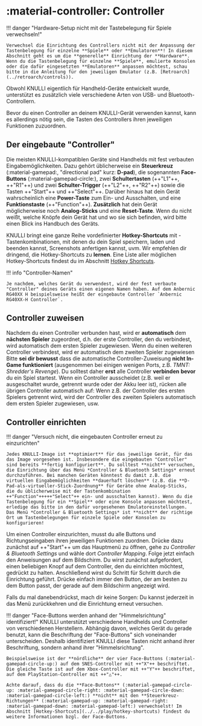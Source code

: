 # :material-controller: Controller

!!! danger "Hardware-Setup nicht mit der Tastebelegung für Spiele verwechseln!"

    Verwechsel die Einrichtung des Controllers nicht mit der Anpassung der Tastenbelegung für einzelne **Spiele** oder **Emulatoren**! In diesem Abschnitt geht es um die **generelle** Einrichtung der **Hardware**. Wenn du die Tastenbelegung für einzelne **Spiele**, emulierte Konsolen oder die dafür eingesetzten **Emulatoren** anpassen möchtest, schau bitte in die Anleitung für den jeweiligen Emulator (z.B. [Retroarch](../retroarch/controls)).

Obwohl KNULLI eigentlich für Handheld-Geräte entwickelt wurde, unterstützt es zusätzlich viele verschiedene Arten von USB- und Bluetooth-Controllern.

Bevor du einen Controller an deinem KNULLI-Gerät verwenden kannst, kann es allerdings nötig sein, die Tasten des Controllers ihren jeweiligen Funktionen zuzuordnen.

## Der eingebaute "Controller"

Die meisten KNULLI-kompatiblen Geräte sind Handhelds mit fest verbauten Eingabemöglichkeiten. Dazu gehört üblicherweise ein **Steuerkreuz** (:material-gamepad:, "directional pad" kurz: **D-pad**), die sogenannten **Face-Buttons** (:material-gamepad-circle:), zwei **Schultertasten** (++"L1"++, ++"R1"++) und zwei **Schulter-Trigger** (++"L2"++, ++"R2"++) sowie die Tasten ++"Start"++ und ++"Select"++. Darüber hinaus hat dein Gerät wahrscheinlich eine **Power-Taste** zum Ein- und Ausschalten, und eine **Funktionstaste** (++"Function"++). **Zusätzlich** hat dein Gerät möglicherweise noch **Analog-Sticks** und eine **Reset-Taste**. Wenn du nicht weißt, welche Knöpfe dein Gerät hat und wo sie sich befinden, wird bitte einen Blick ins Handbuch des Geräts.

KNULLI bringt eine ganze Reihe vordefinierter **Hotkey-Shortcuts** mit - Tastenkombinationen, mit denen du dein Spiel speichern, laden und beenden kannst, Screenshots anfertigen kannst, uvm. Wir empfehlen dir dringend, die Hotkey-Shortcuts zu **lernen**. Eine Liste aller möglichen Hotkey-Shortcuts findest du im Abschnitt  [Hotkey Shortcuts](../../play/hotkey-shortcuts).

!!! info "Controller-Namen"

    Je nachdem, welches Gerät du verwendest, wird der fest verbaute "Controller" deines Geräts einen eigenen Namen haben. Auf dem Anbernic RG40XX H beispielsweise heißt der eingebaute Controller `Anbernic RG40XX-H Controller`.

## Controller zuweisen

Nachdem du einen Controller verbunden hast, wird er **automatisch** dem **nächsten Spieler** zugeordnet, d.h. der erste Controller, den du verbindest, wird automatisch dem ersten Spieler zugewiesen. Wenn du einen weiteren Controller verbindest, wird er automatisch dem zweiten Spieler zugewiesen Bitte **sei dir bewusst** dass die automatische Controller-Zuweisung **nicht In-Game funktioniert** (ausgenommen bei einigen wenigen Ports, z.B. *TMNT: Shredder's Revenge*). Du solltest daher **erst** alle Controller **verbinden** **bevor** du ein Spiel startest. Wenn ein Controller ausscheidet (z.B. weil er ausgeschaltet wurde, getrennt wurde oder der Akku leer ist), rücken alle übrigen Controller automatisch auf: Wenn z.B. der Controller des ersten Spielers getrennt wird, wird der Controller des zweiten Spielers automatisch dem ersten Spieler zugewiesen, usw.

## Controller einrichten

!!! danger "Versuch nicht, die eingebauten Controller erneut zu einzurichten"

    Jedes KNULLI-Image ist **optimiert** für das jeweilige Gerät, für das das Image vorgesehen ist. Insbesondere die eingebauten "Controller" sind bereits **fertig konfiguriert**. Du solltest **nicht** versuchen, die Einrichtung über das Menü *Controller & Bluetooth Settings* erneut durchzuführen. Bei manchen Geräten könntest du damit z.B. die virtuellen Eingabemöglichkeiten **dauerhaft löschen** (z.B. die **D-Pad-als-virtueller-Stick-Zuordnung** für Geräte ohne Analog-Sticks, die du üblicherweise mit der Tastenkombination ++"Function"+++++"Select"++ ein- und ausschalten kannst). Wenn du die Tastenbelegung für ein **Spiel** oder eine Konsole anpassen möchtest, erledige das bitte in den dafür vorgesehenen Emulatoreinstellungen. Das Menü *Controller & Bluetooth Settings* ist **nicht** der richtige Ort um Tastenbelegungen für einzele Spiele oder Konsolen zu konfigurieren!

Um einen Controller einzurichten, musst du alle Buttons und Richtungseingaben ihren jeweiligen Funktionen zuordnen. Drücke dazu zunächst auf ++"Start"++ um das Hauptmenü zu öffnen, gehe zu *Controller & Bluetooth Settings* und wähle dort *Controller Mapping*. Folge jetzt einfach den Anweisungen auf dem Bildschirm. Du wirst zunächst aufgefordert, einen beliebigen Knopf auf dem Controller, den du einrichten möchtest, gedrückt zu halten. Anschließend wirst du Schritt für Schritt durch die Einrichtung geführt. Drücke einfach immer den Button, der am besten zu dem Button passt, der gerade auf dem Bildschirm angezeigt wird.

Falls du mal danebendrückst, mach dir keine Sorgen: Du kannst jederzeit in das Menü zurückkehren und die Einrichtung erneut versuchen.

!!! danger "Face-Buttons werden anhand der "Himmelsrichtung" identifiziert!"
    KNULLI unterstützt verschiedene Handhelds und Controller von verschiedenen Herstellern. Abhängig davon, welches Gerät du gerade benutzt, kann die Beschriftung der "Face-Buttons" sich voneinander unterscheiden. Deshalb identifiziert KNULLI diese Tasten nicht anhand ihrer Beschriftung, sondern anhand ihrer "Himmelsrichtung".
    
    Beispielsweise ist der **nördliche** der vier Face-Buttons (:material-gamepad-circle-up:) auf dem SNES-Controller mit ++"X"++ beschriftet. Die gleiche Taste ist auf dem Xbox-Controller mit ++"Y"++ beschriftet, auf dem PlayStation-Controller mit ++"△"++.

    Achte darauf, dass du die **Face-Buttons** (:material-gamepad-circle-up: :material-gamepad-circle-right: :material-gamepad-circle-down: :material-gamepad-circle-left:) **nicht** mit den **Steuerkreuz-Richtungen** (:material-gamepad-up: :material-gamepad-right: :material-gamepad-down: :material-gamepad-left:) verwechselst! Im Abschnitt [Hotkey-Shortcuts](../../play/hotkey-shortcuts) findest du weitere Informationen bzgl. der Face-Buttons.

